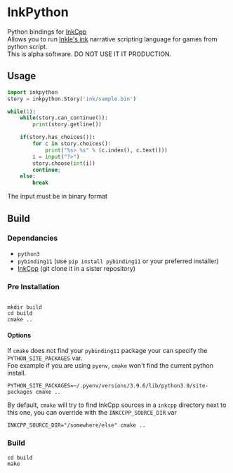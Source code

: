 # InkPython

Python bindings for [InkCpp](https://github.com/brwarner/inkcpp)  
Allows you to run [Inkle's ink](https://www.inklestudios.com/ink/) narrative scripting language for games from python script.  
This is alpha software. DO NOT USE IT IT PRODUCTION.

## Usage

```python
import inkpython
story = inkpython.Story('ink/sample.bin')

while(1):
	while(story.can_continue()):
		print(story.getline())

	if(story.has_choices()):
		for c in story.choices():
			print("%s> %s" % (c.index(), c.text()))
		i = input("?>")
		story.choose(int(i))
		continue;
	else:
		break

```

The input must be in binary format


## Build

### Dependancies
* `python3` 
* `pybinding11` (use `pip install pybinding11` or your preferred installer)
* [InkCpp](https://github.com/brwarner/inkcpp) (git clone it in a sister repository)


### Pre Installation

```

mkdir build
cd build
cmake ..

```

#### Options
If `cmake` does not find your `pybinding11` package your can specify the `PYTHON_SITE_PACKAGES` var.  
Foe example if you are using `pyenv`, `cmake` won't find the current python install.

```
PYTHON_SITE_PACKAGES=~/.pyenv/versions/3.9.6/lib/python3.9/site-packages cmake ..

```

By default, `cmake` will try to find InkCpp sources in a `inkcpp` directory next to this one, you can override with the `INKCCPP_SOURCE_DIR` var

```
INKCPP_SOURCE_DIR="/somewhere/else" cmake ..

```

### Build

```
cd build
make

```